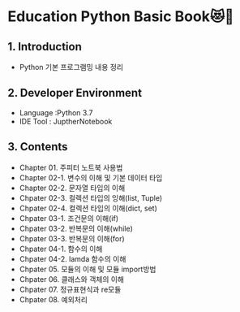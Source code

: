 # Education Python Basic Book:heart_eyes_cat:🧙

## 1. Introduction
  - Python 기본 프로그램밍 내용 정리

## 2. Developer Environment
  - Language :Python 3.7
  - IDE Tool : JuptherNotebook



## 3. Contents
  - Chapter 01. 주피터 노트북 사용법
  - Chapter 02-1. 변수의 이해 및 기본 데이터 타입
  - Chapter 02-2. 문자열 타입의 이해
  - Chpater 02-3. 컬렉션 타입의 잉해(list, Tuple)
  - Chpater 02-4. 컬렉션 타입의 이해(dict, set)
  - Chpater 03-1. 조건문의 이해(if)
  - Chpater 03-2. 반복문의 이해(while)
  - Chpater 03-3. 반복문의 이해(for)
  - Chpater 04-1. 함수의 이해
  - Chpater 04-2. lamda 함수의 이해
  - Chpater 05. 모듈의 이해 및 모듈 import방법
  - Chpater 06. 클래스와 객체의 이해
  - Chpater 07. 정규표현식과 re모듈
  - Chpater 08. 예외처리
  
  

